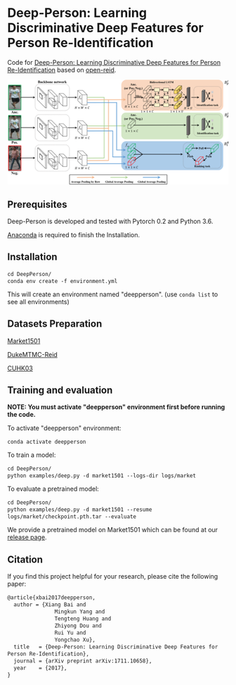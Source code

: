 # Deep-Person: Learning Discriminative Deep Features for Person Re-Identification

Code for [Deep-Person: Learning Discriminative Deep Features for Person Re-Identification](https://arxiv.org/abs/1711.10658) based on [open-reid](https://github.com/Cysu/open-reid).

![Deep-Person Overview](overview.png)
## Prerequisites
Deep-Person is developed and tested with Pytorch 0.2 and Python 3.6.

[Anaconda](https://www.anaconda.com/download/) is required to finish the Installation.
## Installation

```
cd DeepPerson/
conda env create -f environment.yml
```

This will create an environment named "deepperson". (use `conda list` to see all environments)

## Datasets Preparation
[Market1501](http://www.liangzheng.org/Project/project_reid.html)

[DukeMTMC-Reid](https://github.com/layumi/DukeMTMC-reID_evaluation)

[CUHK03](https://docs.google.com/spreadsheet/viewform?usp=drive_web&formkey=dHRkMkFVSUFvbTJIRkRDLWRwZWpONnc6MA#gid=0)


## Training and evaluation
**NOTE: You must activate "deepperson" environment first before running the code.**

To activate "deepperson" environment:

```
conda activate deepperson
```
To train a model:

```
cd DeepPerson/
python examples/deep.py -d market1501 --logs-dir logs/market
```

To evaluate a pretrained model:

```
cd DeepPerson/
python examples/deep.py -d market1501 --resume logs/market/checkpoint.pth.tar --evaluate
```

We provide a pretrained model on Market1501 which can be found at our [release page](https://github.com/zydou/Deep-Person/releases).
## Citation

If you find this project helpful for your research, please cite the following paper:

```
@article{xbai2017deepperson,
  author = {Xiang Bai and
               Mingkun Yang and
               Tengteng Huang and
               Zhiyong Dou and
               Rui Yu and
               Yongchao Xu},
  title   = {Deep-Person: Learning Discriminative Deep Features for Person Re-Identification},
  journal = {arXiv preprint arXiv:1711.10658},
  year    = {2017},
}
```
